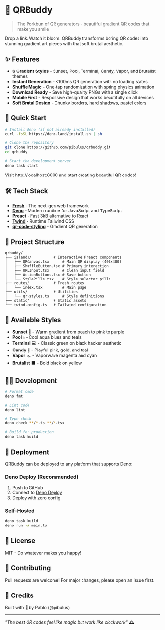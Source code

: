 # 🌈 QRBuddy

> The Porkbun of QR generators - beautiful gradient QR codes that make you smile

Drop a link. Watch it bloom. QRBuddy transforms boring QR codes into stunning
gradient art pieces with that soft brutal aesthetic.

## ✨ Features

- **6 Gradient Styles** - Sunset, Pool, Terminal, Candy, Vapor, and Brutalist
  themes
- **Instant Generation** - <100ms QR generation with no loading states
- **Shuffle Magic** - One-tap randomization with spring physics animation
- **Download Ready** - Save high-quality PNGs with a single click
- **Mobile First** - Responsive design that works beautifully on all devices
- **Soft Brutal Design** - Chunky borders, hard shadows, pastel colors

## 🚀 Quick Start

```bash
# Install Deno (if not already installed)
curl -fsSL https://deno.land/install.sh | sh

# Clone the repository
git clone https://github.com/pibulus/qrbuddy.git
cd qrbuddy

# Start the development server
deno task start
```

Visit http://localhost:8000 and start creating beautiful QR codes!

## 🛠 Tech Stack

- **[Fresh](https://fresh.deno.dev)** - The next-gen web framework
- **[Deno](https://deno.land)** - Modern runtime for JavaScript and TypeScript
- **[Preact](https://preactjs.com)** - Fast 3kB alternative to React
- **[Twind](https://twind.dev)** - Runtime Tailwind CSS
- **[qr-code-styling](https://github.com/kozakdenys/qr-code-styling)** -
  Gradient QR generation

## 📁 Project Structure

```
qrbuddy/
├── islands/          # Interactive Preact components
│   ├── QRCanvas.tsx      # Main QR display (400x400)
│   ├── ShuffleButton.tsx # Primary interaction
│   ├── URLInput.tsx      # Clean input field
│   ├── ActionButtons.tsx # Save button
│   └── StylePills.tsx    # Style selector pills
├── routes/           # Fresh routes
│   └── index.tsx         # Main page
├── utils/            # Utilities
│   └── qr-styles.ts      # Style definitions
├── static/           # Static assets
└── twind.config.ts   # Tailwind configuration
```

## 🎨 Available Styles

- **Sunset** 🌅 - Warm gradient from peach to pink to purple
- **Pool** 💧 - Cool aqua blues and teals
- **Terminal** 💻 - Classic green on black hacker aesthetic
- **Candy** 🍬 - Playful pink, gold, and teal
- **Vapor** 🌫️ - Vaporwave magenta and cyan
- **Brutalist** ⬛ - Bold black on yellow

## 🏃‍♂️ Development

```bash
# Format code
deno fmt

# Lint code
deno lint

# Type check
deno check **/*.ts **/*.tsx

# Build for production
deno task build
```

## 🚢 Deployment

QRBuddy can be deployed to any platform that supports Deno:

### Deno Deploy (Recommended)

1. Push to GitHub
2. Connect to [Deno Deploy](https://deno.com/deploy)
3. Deploy with zero config

### Self-Hosted

```bash
deno task build
deno run -A main.ts
```

## 📝 License

MIT - Do whatever makes you happy!

## 🤝 Contributing

Pull requests are welcome! For major changes, please open an issue first.

## 💫 Credits

Built with 🧁 by Pablo (@pibulus)

---

_"The best QR codes feel like magic but work like clockwork"_ 🕰️
